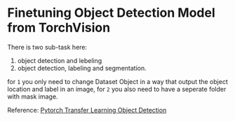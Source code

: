 # Finetuning Object Detection Model from TorchVision
There is two sub-task here: 
1. object detection and lebeling
2. object detection, labeling and segmentation.

for `1` you only need to change Dataset Object in a way that output the object location and label in an image, for `2` you also need to have a seperate folder with mask image.

Reference: [Pytorch Transfer Learning Object Detection](https://pytorch.org/tutorials/intermediate/torchvision_tutorial.html)
